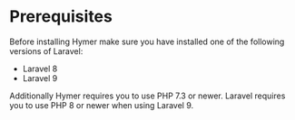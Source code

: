 # Prerequisites

Before installing Hymer make sure you have installed one of the following versions of Laravel:
- Laravel 8
- Laravel 9

Additionally Hymer requires you to use PHP 7.3 or newer. Laravel requires you to use PHP 8 or newer when using Laravel 9.
